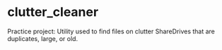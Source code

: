 # clutter_cleaner

Practice project: Utility used to find files on clutter ShareDrives that are duplicates, large, or old.
